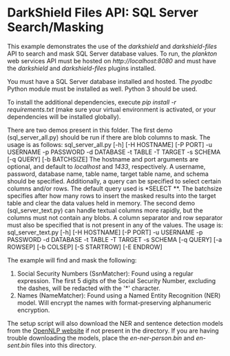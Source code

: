 # DarkShield Files API: SQL Server Search/Masking

This example demonstrates the use of the *darkshield* and *darkshield-files* API to search and mask SQL Server database values. To run, the *plankton* web services API must be hosted on 
*http://localhost:8080* and must have the *darkshield* and *darkshield-files* plugins 
installed.

You must have a SQL Server database installed and hosted. The *pyodbc* Python module must be 
installed as well. Python 3 should be used.

To install the additional dependencies, execute *pip install -r requirements.txt* 
(make sure your virtual environment is activated, or your dependencies will 
be installed globally).

There are two demos present in this folder.
The first demo (sql_server_all.py) should be run if there are blob columns to mask.
The usage is as follows:
sql_server_all.py [-h] [-H HOSTNAME] [-P PORT] -u USERNAME -p PASSWORD -d DATABASE -t TABLE -T TARGET -s SCHEMA [-q QUERY] [-b BATCHSIZE]
The hostname and port arguments are optional, and default to *localhost* and *1433*, respectively. A username, password, database name, table name, target table name, and schema should be specified.
Additionally, a query can be specified to select certain columns and/or rows. The default query used is *SELECT **. The batchsize specifies after how many rows to insert the masked results into the 
target table and clear the data values held in memory.
The second demo (sql_server_text.py) can handle textual columns more rapidly, but the columns must not contain any blobs. A column separator and row separator must also be specified that is not present in any of the values.
The usage is: 
sql_server_text.py [-h] [-H HOSTNAME] [-P PORT] -u USERNAME -p PASSWORD -d DATABASE -t TABLE -T TARGET -s SCHEMA [-q QUERY] [-a ROWSEP] [-b COLSEP] [-S STARTROW] [-E ENDROW]

The example will find and mask the following:

1. Social Security Numbers (SsnMatcher): Found using a regular expression. The first 5 digits of the Social Security Number,
excluding the dashes, will be redacted with the '*' character.
2. Names (NameMatcher): Found using a Named Entity Recognition (NER) model. Will encrypt the names with 
format-preserving alphanumeric encryption.

The setup script will also download the NER and sentence detection models from the
[OpenNLP website](http://opennlp.sourceforge.net/models-1.5/) if not present in the
directory. If you are having trouble downloading the models, place the *en-ner-person.bin*
and *en-sent.bin* files into this directory.